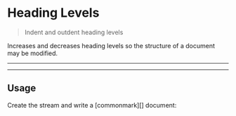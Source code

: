 # Heading Levels

<? @include readme/badges.md ?>

> Indent and outdent heading levels

Increases and decreases heading levels so the structure of a document may be modified.

<? @include {=readme} install.md ?>

***
<!-- @toc -->
***

## Usage

Create the stream and write a [commonmark][] document:

<? @source {javascript=s/\.\.\/index/mklevel/gm} usage.js ?>

<? @include {=readme} example.md help.md ?>

<? @exec mkapi index.js level.js --title=API --level=2 ?>
<? @include {=readme} license.md links.md ?>
